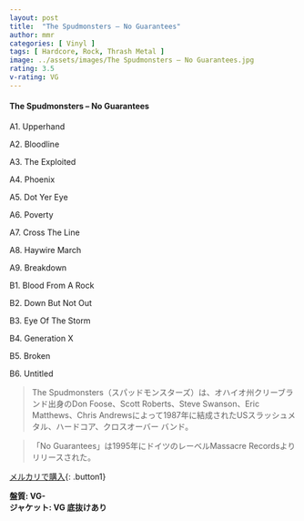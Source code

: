 ```yaml
---
layout: post
title:  "The Spudmonsters – No Guarantees"
author: mmr
categories: [ Vinyl ]
tags: [ Hardcore, Rock, Thrash Metal ]
image: ../assets/images/The Spudmonsters – No Guarantees.jpg
rating: 3.5
v-rating: VG
---
```


#### The Spudmonsters – No Guarantees

A1. Upperhand

A2. Bloodline

A3. The Exploited

A4. Phoenix

A5. Dot Yer Eye

A6. Poverty

A7. Cross The Line

A8. Haywire March

A9. Breakdown

B1. Blood From A Rock

B2. Down But Not Out

B3. Eye Of The Storm

B4. Generation X

B5. Broken

B6. Untitled


> The Spudmonsters（スパッドモンスターズ）は、オハイオ州クリーブランド出身のDon Foose、Scott Roberts、Steve Swanson、Eric Matthews、Chris Andrewsによって1987年に結成されたUSスラッシュメタル、ハードコア、クロスオーバー バンド。

> 「No Guarantees」は1995年にドイツのレーベルMassacre Recordsよりリリースされた。

[メルカリで購入](https://jp.mercari.com/item/m95943993364){: .button1}

<div class="mt-4 mb-4 d-flex align-items-center">
<strong class="mr-1">盤質: VG-</strong>
</div>
<div class="mt-4 mb-4 d-flex align-items-center">
<strong class="mr-1">ジャケット: VG 底抜けあり</strong>
</div>
